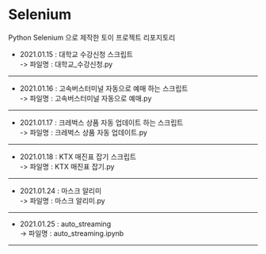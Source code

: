 # Selenium  
Python Selenium 으로 제작한 토이 프로젝트 리포지토리   

* 2021.01.15 : 대학교 수강신청 스크립트   
-> 파일명 : 대학교_수강신청.py    
***

* 2021.01.16 : 고속버스터미널 자동으로 예매 하는 스크립트   
-> 파일명 : 고속버스터미널 자동으로 예매.py       
*** 


* 2021.01.17 : 크레벅스 상품 자동 업데이트 하는 스크립트   
-> 파일명 : 크레벅스 상품 자동 업데이트.py         
*** 

* 2021.01.18 :  KTX 매진표 잡기 스크립트     
-> 파일명 :  KTX 매진표 잡기.py           
*** 


* 2021.01.24 : 마스크 알리미   
-> 파일명 :  마스크 알리미.py              
*** 




* 2021.01.25 : auto_streaming      
-> 파일명 :  auto_streaming.ipynb                
*** 